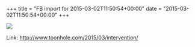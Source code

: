+++
title = "FB import for 2015-03-02T11:50:54+00:00"
date = "2015-03-02T11:50:54+00:00"
+++

<img src="https://external.xx.fbcdn.net/safe_image.php?d=AQD0JbfRQF-tlg4S&w=130&h=130&url=http%3A%2F%2Fwww.toonhole.com%2Fcomics%2F2015-03-02-323_Intervention.jpg&cfs=1&_nc_hash=AQBzAgz5hldLM4UT" />


Link: <a href="http://www.toonhole.com/2015/03/intervention/">http://www.toonhole.com/2015/03/intervention/</a>
